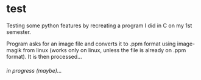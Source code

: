 # test
Testing some python features by recreating a program I did in C on my 1st semester.

Program asks for an image file and converts it to .ppm format using image-magik from linux (works only on linux, unless the file is already on .ppm format). It is then processed... 

###### in progress (maybe)...
